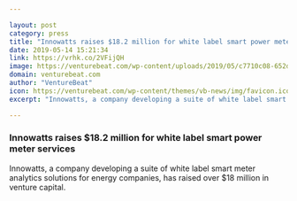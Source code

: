 ```yaml
---

layout: post
category: press
title: "Innowatts raises $18.2 million for white label smart power meter services"
date: 2019-05-14 15:21:34
link: https://vrhk.co/2VFijQH
image: https://venturebeat.com/wp-content/uploads/2019/05/c7710c08-652d-4ea1-9717-862550a637b0.png?w=1200&strip=all
domain: venturebeat.com
author: "VentureBeat"
icon: https://venturebeat.com/wp-content/themes/vb-news/img/favicon.ico
excerpt: "Innowatts, a company developing a suite of white label smart meter analytics solutions for energy companies, has raised over $18 million in venture capital."

---
```


### Innowatts raises $18.2 million for white label smart power meter services

Innowatts, a company developing a suite of white label smart meter analytics solutions for energy companies, has raised over $18 million in venture capital.